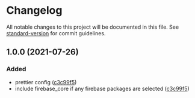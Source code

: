 # Changelog

All notable changes to this project will be documented in this file. See
[standard-version](https://github.com/conventional-changelog/standard-version) for commit
guidelines.

## 1.0.0 (2021-07-26)

### Added

- prettier config
  ([c3c99f5](https://github.com/OneSheep/scaffolding/commit/c3c99f5e857e3c314b179011636f1fc7db95c77a))
- include firebase_core if any firebase packages are selected
  ([c3c99f5](https://github.com/OneSheep/scaffolding/commit/c3c99f5e857e3c314b179011636f1fc7db95c77a))
